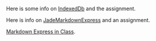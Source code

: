 


Here is some info on [IndexedDb](/teach/isit322/ElvenIndexedDb.html) and the assignment.

Here is info on [JadeMarkdownExpress](/teach/isit322/JadeMarkdownExpress.html) and an assignment.

[Markdown Express in Class](/teach/isit322/MarkdownExpressInClass.html).
